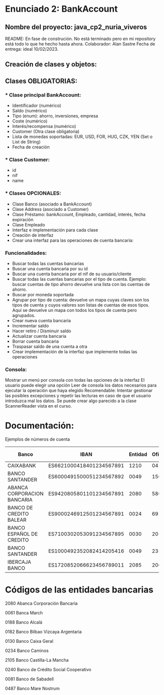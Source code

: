 # Enunciado 2: BankAccount
## Nombre del proyecto: java_cp2_nuria_viveros 
README: En fase de construción.
No está terminado pero en mi repository está todo
lo que he hecho hasta ahora.
Colaborador: Alan Sastre Fecha de entrega: 
ideal 10/02/2023.

## Creación de clases y objetos:
## Clases OBLIGATORIAS:

### * Clase principal BankAccount:
* Identificador (numérico)
* Saldo (numérico)
* Tipo (enum): ahorro, inversiones, empresa
* Coste (numérico)
* Interés/recompensa (numérico)
* Customer (Otra clase obligatoria)
* Lista de monedas soportadas: EUR, USD, FOR, HUG, CZK, YEN (Set o List de String)
* Fecha de creación
### * Clase Customer:
* id
* nif
* name

### * Clases OPCIONALES:

* Clase Banco (asociado a BankAccount)
* Clase Address (asociado a Customer)
* Clase Préstamo: bankAccount, Empleado, cantidad, interés, fecha expiración
* Clase Empleado
* Interfaz e implementación para cada clase
* Creación de interfaz
* Crear una interfaz para las operaciones de cuenta bancaria:

### Funcionalidades: 

* Buscar todas las cuentas bancarias
* Buscar una cuenta bancaria por su id
* Buscar una cuenta bancaria por el nif de su usuario/cliente
* Buscar todas las cuentas bancarias por el tipo de cuenta. 
  Ejemplo: buscar cuentas de tipo ahorro devuelve una lista con las cuentas de ahorro.
* Buscar por moneda soportada
* Agrupar por tipo de cuenta: devuelve un mapa cuyas claves son los tipos de cuenta y cuyos valores son listas de cuentas de esos tipos. Aquí se devuelve un mapa con todos los tipos de cuenta pero agrupados.
* Crear nueva cuenta bancaria
* Incrementar saldo
* Hacer retiro / Disminuir saldo
* Actualizar cuenta bancaria
* Borrar cuenta bancaria
* Traspasar saldo de una cuenta a otra
* Crear implementación de la interfaz que implemente todas las operaciones

### Consola:

Mostrar un menú por consola con todas las opciones de la interfaz
El usuario puede elegir una opción
Leer de consola los datos necesarios para ejecutar la operación que haya elegido
Recomendable:
Intentar gestionar las posibles excepciones y repetir las lecturas en caso de que el usuario introduzca mal los datos. Se puede crear algo parecido a la clase ScannerReader vista en el curso.

# Documentación:

Ejemplos de números de cuenta

Banco | IBAN | Entidad | Oficina | Digito Control |	Cuenta
---|---|------|---|---|---|
CAIXABANK | ES6621000418401234567891 | 1210 | 0418 | 40	| 1234567891
BANCO SANTANDER | ES6000491500051234567892 | 0049 | 1500 | 05 | 1234567892
ABANCA CORPORACION BANCARIA | ES9420805801101234567891 | 2080 | 5801 | 10 | 1234567891
BANCO DE CREDITO BALEAR | ES9000246912501234567891 | 0024 | 6912 | 50 | 1234567891
BANCO ESPAÑOL DE CREDITO | ES7100302053091234567895 | 0030 | 2053 | 09 | 1234567895
BANCO SANTANDER | ES1000492352082414205416 | 0049 | 2352 | 08 | 2414205416
IBERCAJA BANCO | ES1720852066623456789011 | 2085 | 2066 | 62 | 3456789011

# Códigos de las entidades bancarias
2080 Abanca Corporación Bancaria

0061 Banca March

0188 Banco Alcalá

0182 Banco Bilbao Vizcaya Argentaria

0130 Banco Caixa Geral

0234 Banco Caminos

2105 Banco Castilla-La Mancha

0240 Banco de Crédito Social Cooperativo

0081 Banco de Sabadell

0487 Banco Mare Nostrum
